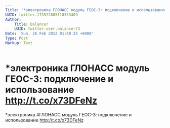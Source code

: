```yaml
---
Title: '*электроника ГЛОНАСС модуль ГЕОС-3: подключение и использование http://t.co/x73DFeNz'
UUID: twitter.173522805118353409
Author:
    Title: Balancer
    UUID: twitter.user.balancer73
Date: 'Sun, 26 Feb 2012 01:40:35 +0400'
Type: Post
Markup: Text
---
```


# *электроника ГЛОНАСС модуль ГЕОС-3: подключение и использование http://t.co/x73DFeNz

*электроника #ГЛОНАСС модуль ГЕОС-3: подключение и
использование http://t.co/x73DFeNz